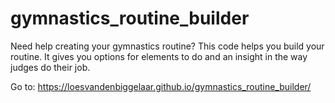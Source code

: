# gymnastics_routine_builder
Need help creating your gymnastics routine? This code helps you build your routine. It gives you options for elements to do and an insight in the way judges do their job.

Go to: 
https://loesvandenbiggelaar.github.io/gymnastics_routine_builder/
